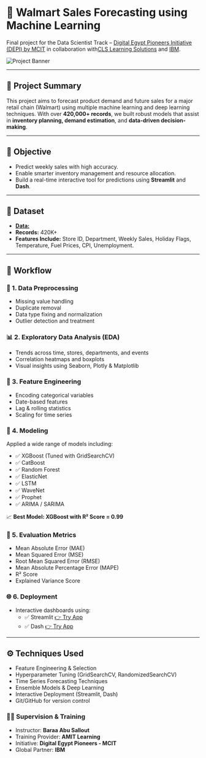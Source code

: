 # 🏬 Walmart Sales Forecasting using Machine Learning

Final project for the Data Scientist Track – [Digital Egypt Pioneers Initiative (DEPI) by MCIT](https://depi.gov.eg/content/home) in collaboration with[CLS Learning Solutions](https://clslearn.com/) and [IBM](https://www.ibm.com/us-en).

![Project Banner](https://www.google.com/url?sa=i&url=https%3A%2F%2Fchainstoreage.com%2Fwalmart-tops-street-sales-earnings-rise-e-commerce-growth-holiday-traffic&psig=AOvVaw2E4p4j9E9cWU0G3VHsv8bs&ust=1748366806032000&source=images&cd=vfe&opi=89978449&ved=0CBQQjRxqFwoTCKCM54nUwY0DFQAAAAAdAAAAABAE) 

---

## 📌 Project Summary

This project aims to forecast product demand and future sales for a major retail chain (Walmart) using multiple machine learning and deep learning techniques. With over **420,000+ records**, we built robust models that assist in **inventory planning, demand estimation**, and **data-driven decision-making**.

---

## 🧠 Objective

- Predict weekly sales with high accuracy.
- Enable smarter inventory management and resource allocation.
- Build a real-time interactive tool for predictions using **Streamlit** and **Dash**.

---

## 📂 Dataset

- **[Data:](https://github.com/hamed-gamall/Sales-Forecasting-and-Optimization/tree/main/Data)** 
- **Records:** 420K+
- **Features Include:** Store ID, Department, Weekly Sales, Holiday Flags, Temperature, Fuel Prices, CPI, Unemployment.

---

## 🔧 Workflow

### 🧹 1. Data Preprocessing
- Missing value handling
- Duplicate removal
- Data type fixing and normalization
- Outlier detection and treatment

### 📊 2. Exploratory Data Analysis (EDA)
- Trends across time, stores, departments, and events
- Correlation heatmaps and boxplots
- Visual insights using Seaborn, Plotly & Matplotlib

### 🧬 3. Feature Engineering
- Encoding categorical variables
- Date-based features
- Lag & rolling statistics
- Scaling for time series

### 🤖 4. Modeling
Applied a wide range of models including:
- ✅ XGBoost (Tuned with GridSearchCV)
- ✅ CatBoost
- ✅ Random Forest
- ✅ ElasticNet
- ✅ LSTM
- ✅ WaveNet
- ✅ Prophet
- ✅ ARIMA / SARIMA

📈 **Best Model: XGBoost with R² Score = 0.99**

### 📏 5. Evaluation Metrics
- Mean Absolute Error (MAE)
- Mean Squared Error (MSE)
- Root Mean Squared Error (RMSE)
- Mean Absolute Percentage Error (MAPE)
- R² Score
- Explained Variance Score

### 🌐 6. Deployment
- Interactive dashboards using:
  - ✅ Streamlit [👉 Try App](https://your-streamlit-link.app)
  - ✅ Dash [👉 Try App](https://your-dash-link.com)

---

## ⚙️ Techniques Used

- Feature Engineering & Selection
- Hyperparameter Tuning (GridSearchCV, RandomizedSearchCV)
- Time Series Forecasting Techniques
- Ensemble Models & Deep Learning
- Interactive Deployment (Streamlit, Dash)
- Git/GitHub for version control
 

### 👨‍🏫 Supervision & Training

- Instructor: **Baraa Abu Sallout**  
- Training Provider: **AMIT Learning**  
- Initiative: **Digital Egypt Pioneers - MCIT**  
- Global Partner: **IBM**
